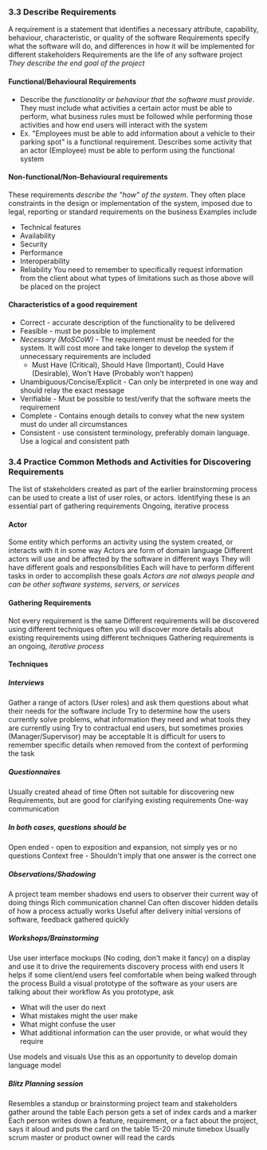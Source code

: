 ### 3.3 Describe Requirements
A requirement is a statement that identifies a necessary attribute, capability, behaviour, characteristic, or quality of the software
Requirements specify what the software will do, and differences in how it will be implemented for different stakeholders
Requirements are the life of any software project
*They describe the end goal of the project*
#### Functional/Behavioural Requirements
- Describe the *functionality or behaviour that the software must provide*. They must include what activities a certain actor must be able to perform, what business rules must be followed while performing those activities and how end users will interact with the system
- Ex. "Employees must be able to add information about a vehicle to their parking spot" is a functional requirement. Describes some activity that an actor (Employee) must be able to perform using the functional system
#### Non-functional/Non-Behavioural requirements
These requirements *describe the "how" of the system*. They often place constraints in the design or implementation of the system, imposed due to legal, reporting or standard requirements on the business
Examples include
- Technical features
- Availability
- Security
- Performance
- Interoperability
- Reliability
You need to remember to specifically request information from the client about what types of limitations such as those above will be placed on the project
#### Characteristics of a good requirement
- Correct - accurate description of the functionality to be delivered
- Feasible - must be possible to implement
- *Necessary (MoSCoW)* - The requirement must be needed for the system. It will cost more and take longer to develop the system if unnecessary requirements are included
	- Must Have (Critical), Should Have (Important), Could Have (Desirable), Won't Have (Probably won't happen)
- Unambiguous/Concise/Explicit - Can only be interpreted in one way and should relay the exact message
- Verifiable - Must be possible to test/verify that the software meets the requirement
- Complete - Contains enough details to convey what the new system must do under all circumstances
- Consistent - use consistent terminology, preferably domain language. Use a logical and consistent path
### 3.4 Practice Common Methods and Activities for Discovering Requirements
The list of stakeholders created as part of the earlier brainstorming process can be used to create a list of user roles, or actors. Identifying these is an essential part of gathering requirements
Ongoing, iterative process
#### Actor
Some entity which performs an activity using the system created, or interacts with it in some way
Actors are form of domain language
Different actors will use and be affected by the software in different ways
They will have different goals and responsibilities
Each will have to perform different tasks in order to accomplish these goals
*Actors are not always people and can be other software systems, servers, or services*
#### Gathering Requirements
Not every requirement is the same
Different requirements will be discovered using different techniques
often you will discover more details about existing requirements using different techniques
Gathering requirements is an ongoing, *iterative process*
#### Techniques
##### Interviews
Gather a range of actors (User roles) and ask them questions about what their needs for the software include
Try to determine how the users currently solve problems, what information they need and what tools they are currently using
Try to contractual end users, but sometimes proxies (Manager/Supervisor) may be acceptable
It is difficult for users to remember specific details when removed from the context of performing the task
##### Questionnaires
Usually created ahead of time
Often not suitable for discovering new Requirements, but are good for clarifying existing requirements
One-way communication
##### In both cases, questions should be
Open ended - open to exposition and expansion, not simply yes or no questions
Context free - Shouldn't imply that one answer is the correct one
##### Observations/Shadowing
A project team member shadows end users to observer their current way of doing things
Rich communication channel
Can often discover hidden details of how a process actually works
Useful after delivery initial versions of software, feedback gathered quickly
##### Workshops/Brainstorming
Use user interface mockups (No coding, don't make it fancy) on a display and use it to drive the requirements discovery process with end users
It helps if some client/end users feel comfortable when being walked through the process
Build a visual prototype of the software as your users are talking about their workflow
As you prototype, ask
- What will the user do next
- What mistakes might the user make
- What might confuse the user
- What additional information can the user provide, or what would they require

Use models and visuals
Use this as an opportunity to develop domain language model
##### Blitz Planning session
Resembles a standup or brainstorming
project team and stakeholders gather around the table
Each person gets a set of index cards and a marker
Each person writes down a feature, requirement, or a fact about the project, says it aloud and puts the card on the table
15-20 minute timebox
Usually scrum master or product owner will read the cards
